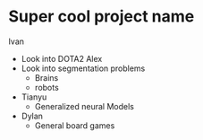 # Super cool project name

Ivan
 - Look into DOTA2
Alex
 - Look into segmentation problems
   - Brains
   - robots
- Tianyu
  - Generalized neural Models
- Dylan 
  - General board games
